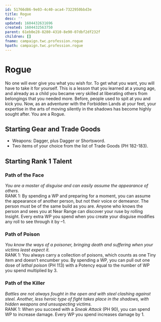 ```yaml
---
id: 51766d86-9e03-4c40-aca4-7322950bbd3e
title: Rogue
desc: ''
updated: 1604432631696
created: 1604432563750
parent: 61eb0e28-8280-4310-8e90-07dbf2df232f
children: []
fname: campaign.twc.profession.rogue
hpath: campaign.twc.profession.rogue
---
```

# Rogue

No one will ever give you what you wish for. To get what you want, you will have to take it for yourself. This is a lesson that you learned at a young age, and already as a child you became very skilled at liberating others from belongings that you needed more. Before, people used to spit at you and kick you. Now, as an adventurer with the Forbidden Lands at your feet, your expertise in the arts of moving silently in the shadows has become highly sought after. You are a Rogue.

## Starting Gear and Trade Goods

- Weapons: Dagger, plus Dagger or Shortsword.
- Two items of your choice from the list of Trade Goods (PH 182-183).

## Starting Rank 1 Talent

### Path of the Face

_You are a master of disguise and can easily assume the appearance of others._
<br>RANK 1: By spending a WP and preparing for a moment, you can assume the appearance of another person, but not their voice or demeanor. The person must be of the same build as you are. Anyone who knows the person and sees you at Near Range can discover your ruse by rolling Insight. Every extra WP you spend when you create your disguise modifies any roll to see through it by –1.

### Path of Poison

_You know the ways of a poisoner, bringing death and suffering when your victims least expect it._
<br>RANK 1: You always carry a collection of poisons, which counts as one Tiny item and doesn’t encumber you. By spending a WP, you can pull out one dose of _lethal poison_ (PH 113) with a Potency equal to the number of WP you spend multiplied by 3.

### Path of the Killer

_Battles are not always fought in the open and with steel clashing against steel. Another, less heroic type of fight takes place in the shadows, with hidden weapons and unsuspecting victims._
<br>RANK 1: When you succeed with a _Sneak Attack_ (PH 90), you can spend WP to increase damage. Every WP you spend increases damage by 1.


